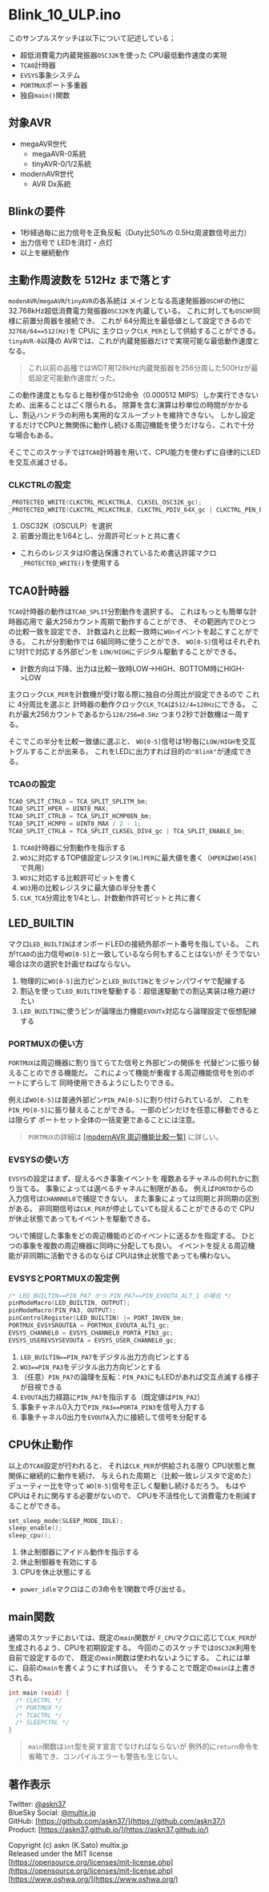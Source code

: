 # Blink_10_ULP.ino

このサンプルスケッチは以下について記述している；

- 超低消費電力内蔵発振器`OSC32K`を使った CPU最低動作速度の実現
- `TCA0`計時器
- `EVSYS`事象システム
- `PORTMUX`ポート多重器
- 独自`main()`関数

## 対象AVR

- megaAVR世代
  - megaAVR-0系統
  - tinyAVR-0/1/2系統
- modernAVR世代
  - AVR Dx系統

## Blinkの要件

- 1秒経過毎に出力信号を正負反転（Duty比50%の 0.5Hz周波数信号出力）
- 出力信号で LEDを消灯・点灯
- 以上を継続動作

## 主動作周波数を 512Hz まで落とす

`modenAVR`/`megaAVR`/`tinyAVR`の各系統は
メインとなる高速発振器`OSCHF`の他に
32.768kHz超低消費電力発振器`OSC32K`を内蔵している。
これに対しても`OSCHF`同様に前置分周器を接続でき、
これが 64分周比を最低値として設定できるので
`32768/64==512(Hz)`を CPUに
主クロック`CLK_PER`として供給することができる。
`tinyAVR-0`以降の AVRでは、これが内蔵発振器だけで実現可能な最低動作速度となる。

> これ以前の品種ではWDT用128kHz内蔵発振器を256分周した500Hzが最低設定可能動作速度だった。

この動作速度ともなると毎秒僅か512命令（0.000512 MIPS）しか実行できないため、出来ることはごく限られる。
除算を含む演算は秒単位の時間がかかるし、割込ハンドラの利用も実用的なスループットを維持できない。
しかし設定するだけでCPUと無関係に動作し続ける周辺機能を使うだけなら、これで十分な場合もある。

そこでこのスケッチでは`TCA0`計時器を用いて、CPU能力を使わずに自律的にLEDを交互点滅させる。

### CLKCTRLの設定

```c
_PROTECTED_WRITE(CLKCTRL_MCLKCTRLA, CLKSEL_OSC32K_gc);
_PROTECTED_WRITE(CLKCTRL_MCLKCTRLB, CLKCTRL_PDIV_64X_gc | CLKCTRL_PEN_bm);
```

1. OSC32K（OSCULP）を選択
1. 前置分周比を1/64とし、分周許可ビットと共に書く

- これらのレジスタはIO書込保護されているため書込許諾マクロ`_PROTECTED_WRITE()`を使用する

## TCA0計時器

`TCA0`計時器の動作は`TCA0_SPLIT`分割動作を選択する。
これはもっとも簡単な計時器応用で
最大256カウント周期で動作することができ、
その範囲内でひとつの比較一致を設定でき、
計数溢れと比較一致時に`WOn`イベントを起こすことができる。
これが分割動作では 6組同時に使うことができ、
`WO[0-5]`信号はそれぞれに1対1で対応する外部ピンを
`LOW/HIGH`にデジタル駆動することができる。

- 計数方向は下降、出力は比較一致時LOW->HIGH、BOTTOM時にHIGH->LOW

主クロック`CLK_PER`を計数機が受け取る際に独自の分周比が設定できるので
これに 4分周比を選ぶと
計時器の動作クロック`CLK_TCA`は`512/4=128Hz`にできる。
これが最大256カウントであるから`128/256=0.5Hz`
つまり2秒で計数機は一周する。

そこでこの半分を比較一致値に選ぶと、
`WO[0-5]`信号は1秒毎に`LOW/HIGH`を交互トグルすることが出来る。
これをLEDに出力すれば目的の`"Blink"`が達成できる。

### TCA0の設定

```c
TCA0_SPLIT_CTRLD = TCA_SPLIT_SPLITM_bm;
TCA0_SPLIT_HPER = UINT8_MAX;
TCA0_SPLIT_CTRLB = TCA_SPLIT_HCMP0EN_bm;
TCA0_SPLIT_HCMP0 = UINT8_MAX / 2 - 1;
TCA0_SPLIT_CTRLA = TCA_SPLIT_CLKSEL_DIV4_gc | TCA_SPLIT_ENABLE_bm;
```

1. `TCA0`計時器に分割動作を指示する
1. `WO3`に対応するTOP値設定レジスタ`[HL]PER`に最大値を書く（`HPER`は`WO[456]`で共用）
1. `WO3`に対応する比較許可ビットを書く
1. `WO3`用の比較レジスタに最大値の半分を書く
1. `CLK_TCA`分周比を1/4とし、計数動作許可ビットと共に書く

## LED_BUILTIN

マクロ`LED_BUILTIN`はオンボードLEDの接続外部ポート番号を指している。
これが`TCA0`の出力信号`WO[0-5]`と一致しているなら何もすることはないが
そうでない場合は次の選択を計画せねばならない。

1. 物理的に`WO[0-5]`出力ピンと`LED_BUILTIN`とをジャンパワイヤで配線する
1. 割込を使って`LED_BUILTIN`を駆動する：超低速駆動での割込実装は極力避けたい
1. `LED_BUILTIN`に使うピンが論理出力機能`EVOUTx`対応なら論理設定で仮想配線する

### PORTMUXの使い方

`PORTMUX`は周辺機器に割り当てらてた信号と外部ピンの関係を
代替ピンに振り替えることのできる機能だ。
これによって機能が重複する周辺機能信号を別のポートにずらして
同時使用できるようにしたりできる。

例えば`WO[0-5]`は普通外部ピン`PIN_PA[0-5]`に割り付けられているが、
これを`PIN_PD[0-5]`に振り替えることができる。
一部のピンだけを任意に移動できるとは限らず
ポートセット全体の一括変更であることには注意。

> `PORTMUX`の詳細は
[[modernAVR 周辺機能比較一覧]](https://github.com/askn37/askn37.github.io/wiki/Peripheral)
に詳しい。

### EVSYSの使い方

`EVSYS`の設定はまず、捉えるべき事象イベントを
複数あるチャネルの何れかに割り当てる。
事象によっては選べるチャネルに制限がある。
例えば`PORTD`からの入力信号は`CHANNNEL0`で捕捉できない。
また事象によっては同期と非同期の区別がある。
非同期信号は`CLK_PER`が停止していても捉えることができるので
CPUが休止状態であってもイベントを駆動できる。

ついで捕捉した事象をどの周辺機能のどのイベントに送るかを指定する。
ひとつの事象を複数の周辺機器に同時に分配しても良い。
イベントを捉える周辺機能が非同期に活動できるのならば
CPUは休止状態であっても構わない。

### EVSYSとPORTMUXの設定例

```c
/* LED_BUILTIN==PIN_PA7 かつ PIN_PA7==PIN_EVOUTA_ALT_1 の場合 */
pinModeMacro(LED_BUILTIN, OUTPUT);
pinModeMacro(PIN_PA3, OUTPUT);
pinControlRegister(LED_BUILTIN) |= PORT_INVEN_bm;
PORTMUX_EVSYSROUTEA = PORTMUX_EVOUTA_ALT1_gc;
EVSYS_CHANNEL0 = EVSYS_CHANNEL0_PORTA_PIN3_gc;
EVSYS_USEREVSYSEVOUTA = EVSYS_USER_CHANNEL0_gc;
```

1. `LED_BUILTIN==PIN_PA7`をデジタル出力方向ピンとする
1. `WO3==PIN_PA3`をデジタル出力方向ピンとする
1. （任意）`PIN_PA7`の論理を反転：`PIN_PA3`にもLEDがあれば交互点滅する様子が目視できる
1. `EVOUTA`出力経路に`PIN_PA7`を指示する（既定値は`PIN_PA2`）
1. 事象チャネル0入力で`PIN_PA3==PORTA_PIN3`を信号入力する
1. 事象チャネル0出力を`EVOUTA`入力に接続して信号を分配する

## CPU休止動作

以上の`TCA0`設定が行われると、
それは`CLK_PER`が供給される限り
CPU状態と無関係に継続的に動作を続け、
与えられた周期と（比較一致レジスタで定めた）デューティー比を守って
`WO[0-5]`信号を正しく駆動し続けるだろう。
もはやCPUはそれに関与する必要がないので、
CPUを不活性化して消費電力を削減することができる。

```c
set_sleep_mode(SLEEP_MODE_IDLE);
sleep_enable();
sleep_cpu();
```

1. 休止制御器にアイドル動作を指示する
1. 休止制御器を有効にする
1. CPUを休止状態にする

- `power_idle`マクロはこの3命令を1関数で呼び出せる。

## main関数

通常のスケッチにおいては、既定の`main`関数が
`F_CPU`マクロに応じて`CLK_PER`が生成されるよう、CPUを初期設定する。
今回のこのスケッチでは`OSC32K`利用を自前で設定するので、
既定の`main`関数は使われないようにする。
これには単に、自前の`main`を書くようにすれば良い。
そうすることで既定の`main`は上書きされる。

```c
int main (void) {
  /* CLKCTRL */
  /* PORTMUX */
  /* TCACTRL */
  /* SLEEPCTRL */
}
```

> `main`関数は`int`型を戻す宣言でなければならないが
例外的に`return`命令を省略でき、コンパイルエラーも警告も生じない。

## 著作表示

Twitter: [@askn37](https://twitter.com/askn37) \
BlueSky Social: [@multix.jp](https://bsky.app/profile/multix.jp) \
GitHub: [https://github.com/askn37/](https://github.com/askn37/) \
Product: [https://askn37.github.io/](https://askn37.github.io/)

Copyright (c) askn (K.Sato) multix.jp \
Released under the MIT license \
[https://opensource.org/licenses/mit-license.php](https://opensource.org/licenses/mit-license.php) \
[https://www.oshwa.org/](https://www.oshwa.org/)
